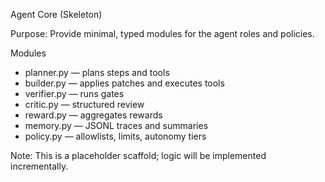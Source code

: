 Agent Core (Skeleton)

Purpose: Provide minimal, typed modules for the agent roles and policies.

Modules
- planner.py — plans steps and tools
- builder.py — applies patches and executes tools
- verifier.py — runs gates
- critic.py — structured review
- reward.py — aggregates rewards
- memory.py — JSONL traces and summaries
- policy.py — allowlists, limits, autonomy tiers

Note: This is a placeholder scaffold; logic will be implemented incrementally.


